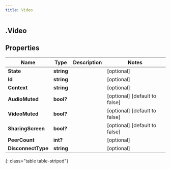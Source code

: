 ```yaml
---
title: Video
---
```

## .Video

## Properties

|Name | Type | Description | Notes|
|------------ | ------------- | ------------- | -------------|
| **State** | **string** |  | [optional] |
| **Id** | **string** |  | [optional] |
| **Context** | **string** |  | [optional] |
| **AudioMuted** | **bool?** |  | [optional] [default to false]|
| **VideoMuted** | **bool?** |  | [optional] [default to false]|
| **SharingScreen** | **bool?** |  | [optional] [default to false]|
| **PeerCount** | **int?** |  | [optional] |
| **DisconnectType** | **string** |  | [optional] |
{: class="table table-striped"}



